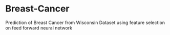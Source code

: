 # Breast-Cancer
Prediction of Breast Cancer from Wisconsin Dataset using feature selection on feed forward neural network
